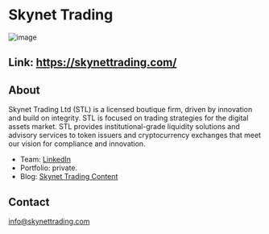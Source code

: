 # Skynet Trading

![image](https://user-images.githubusercontent.com/25411371/119944766-4b868100-bf5a-11eb-9701-bae269f49f45.png)

## Link: https://skynettrading.com/

## About
Skynet Trading Ltd (STL) is a licensed boutique firm, driven by innovation and build on integrity. STL is focused on trading strategies for the digital assets market. STL provides institutional-grade liquidity solutions and advisory services to token issuers and cryptocurrency exchanges that meet our vision for compliance and innovation.

* Team: [LinkedIn](https://www.linkedin.com/company/skynet-trading-ltd/?originalSubdomain=ee)
* Portfolio: private. 
* Blog: [Skynet Trading Content](https://www.linkedin.com/company/skynet-trading-ltd/posts/?feedView=all)

## Contact
info@skynettrading.com

